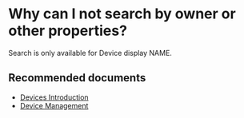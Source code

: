 <properties
	pageTitle="Why can I not search by owner or other properties?"
	description="Azure AD Devices self help - Search"
	service="microsoft.aad"
	resource="Microsoft_AAD_IAM"
	authors="spunukol"
	displayOrder="300"
	selfHelpType="resource"
	supportTopicIDs=""
	resourceTags="devices_overview"
	productPesIds=""
	cloudEnvironments="public"
/>

# Why can I not search by owner or other properties?

Search is only available for Device display NAME.

## **Recommended documents**
* [Devices Introduction](https://docs.microsoft.com/azure/active-directory/device-management-introduction)
* [Device Management](https://docs.microsoft.com/azure/active-directory/device-management-azure-portal)
<br>

